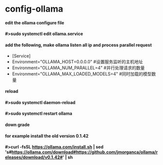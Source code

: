 # config-ollama

#### edit the ollama configure file
#### #>sudo systemctl edit ollama.service

#### add the following, make ollama listen all ip and process parallel request
- [Service]
- Environment="OLLAMA_HOST=0.0.0.0" #设置服务监听的主机地址
- Environment="OLLAMA_NUM_PARALLEL=4" #并行处理请求的数量
- Environment="OLLAMA_MAX_LOADED_MODELS=4" #同时加载的模型数量

#### reload
#### #>sudo systemctl daemon-reload
#### #>sudo systemctl restart ollama

#### down grade
#### for example install the old version 0.1.42
#### #>curl -fsSL https://ollama.com/install.sh | sed 's#https://ollama.com/download#https://github.com/jmorganca/ollama/releases/download/v0.1.42#' | sh
